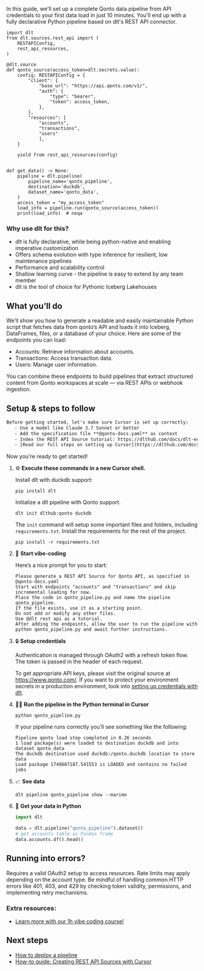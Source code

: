 In this guide, we'll set up a complete Qonto data pipeline from API credentials to your first data load in just 10 minutes. You'll end up with a fully declarative Python pipeline based on dlt's REST API connector.

```python-outcome
import dlt
from dlt.sources.rest_api import (
    RESTAPIConfig,
    rest_api_resources,
)

@dlt.source
def qonto_source(access_token=dlt.secrets.value):
    config: RESTAPIConfig = {
        "client": {
            "base_url": "https://api.qonto.com/v1/",
            "auth": {
                "type": "bearer",
                "token": access_token,
            },
        },
        "resources": [
            "accounts",
            "transactions",
            "users"
            ],
    }

    yield from rest_api_resources(config)


def get_data() -> None:
    pipeline = dlt.pipeline(
        pipeline_name='qonto_pipeline',
        destination='duckdb',
        dataset_name='qonto_data', 
    )
    access_token = "my_access_token"
    load_info = pipeline.run(qonto_source(access_token))
    print(load_info)  # noqa
```

### Why use dlt for this?

- dlt is fully declarative, while being python-native and enabling imperative customization
- Offers schema evolution with type inference for resilient, low maintenance pipelines
- Performance and scalability control
- Shallow learning curve - the pipeline is easy to extend by any team member
- dlt is the tool of choice for Pythonic Iceberg Lakehouses

## What you’ll do

We’ll show you how to generate a readable and easily maintainable Python script that fetches data from qonto’s API and loads it into Iceberg, DataFrames, files, or a database of your choice. Here are some of the endpoints you can load:

- Accounts: Retrieve information about accounts.
- Transactions: Access transaction data.
- Users: Manage user information.

You can combine these endpoints to build pipelines that extract structured content from Qonto workspaces at scale — via REST APIs or webhook ingestion.

## Setup & steps to follow

```default
Before getting started, let's make sure Cursor is set up correctly:
   - Use a model like Claude 3.7 Sonnet or better
   - Add the specification file **@qonto-docs.yaml** as context
   - Index the REST API Source tutorial: https://dlthub.com/docs/dlt-ecosystem/verified-sources/rest_api/ and add it to context as **@dlt rest api**
   - [Read our full steps on setting up Cursor](https://dlthub.com/docs/dlt-ecosystem/llm-tooling/cursor-restapi#23-configuring-cursor-with-documentation)
```

Now you're ready to get started! 

1. ⚙️ **Execute these commands in a new Cursor shell.**
    
    Install dlt with duckdb support:
    ```shell
    pip install dlt
    ```

    Initialize a dlt pipeline with Qonto support.
    ```shell
    dlt init dlthub:qonto duckdb
    ```

    The `init` command will setup some important files and folders, including `requirements.txt`. Install the requirements for the rest of the project.
    ```shell
    pip install -r requirements.txt
    ```
    
2. 🤠 **Start vibe-coding**
    
    Here’s a nice prompt for you to start: 
    
    ```prompt
    Please generate a REST API Source for Qonto API, as specified in @qonto-docs.yaml 
    Start with endpoints "accounts" and "transactions" and skip incremental loading for now. 
    Place the code in qonto_pipeline.py and name the pipeline qonto_pipeline. 
    If the file exists, use it as a starting point. 
    Do not add or modify any other files. 
    Use @dlt rest api as a tutorial. 
    After adding the endpoints, allow the user to run the pipeline with python qonto_pipeline.py and await further instructions.
    ```

    
3. 🔒 **Setup credentials** 
    
    Authentication is managed through OAuth2 with a refresh token flow. The token is passed in the header of each request.
    
    To get appropriate API keys, please visit the original source at https://www.qonto.com/.
    If you want to protect your environment secrets in a production environment, look into [setting up credentials with dlt](https://dlthub.com/docs/walkthroughs/add_credentials).
    
4. 🏃‍♀️ **Run the pipeline in the Python terminal in Cursor**
    
    ```shell
    python qonto_pipeline.py
    ```
    
    If your pipeline runs correctly you’ll see something like the following:
    
    ```shell
    Pipeline qonto load step completed in 0.26 seconds
    1 load package(s) were loaded to destination duckdb and into dataset qonto_data
    The duckdb destination used duckdb:/qonto.duckdb location to store data
    Load package 1749667187.541553 is LOADED and contains no failed jobs
    ```
    
5. 📈 **See data**
    
    ```shell
    dlt pipeline qonto_pipeline show --marimo
    ```
    
6. 🐍 **Get your data in Python**
    
    ```python
    import dlt

   data = dlt.pipeline("qonto_pipeline").dataset()
   # get accounts table as Pandas frame
   data.accounts.df().head()
    ```

## Running into errors?

Requires a valid OAuth2 setup to access resources. Rate limits may apply depending on the account type. Be mindful of handling common HTTP errors like 401, 403, and 429 by checking token validity, permissions, and implementing retry mechanisms.

### Extra resources:

- [Learn more with our 1h vibe coding course!](https://www.youtube.com/watch?v=GGid70rnJuM)

## Next steps

- [How to deploy a pipeline](https://dlthub.com/docs/walkthroughs/deploy-a-pipeline)
- [How-to guide: Creating REST API Sources with Cursor](https://dlthub.com/docs/dlt-ecosystem/llm-tooling/cursor-restapi)